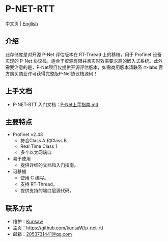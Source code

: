 # P-NET-RTT

中文页 | [English](./README_en.md)

## 介绍

此存储库是对开源 P-Net 评估版本在 RT-Thread 上的移植，用于 Profinet 设备实现的 P-Net 协议栈，适合于资源有限并且实时效率要求高的嵌入式系统。此外需要注意的是，P-Net项目仅提供开源评估版本，如需商用版本请联系 rt-labs 官方购买商业许可获得完整版P-Net协议栈源码！

## 上手文档

* P-NET-RTT 入门文档：[P-Net上手指南.md](./docs/P-Net上手指南.md)

## 主要特点

- Profinet v2.43
  - 符合Class A 和Class B
  - Real Time Class 1
  - 多个以太网端口
- 易于使用
  - 提供详细的文档和入门指南。
- 可移植
  - 使用 C 编写。
  - 支持 RT-Thread。
  - 提供支持的端口层源代码。

## 联系方式

- 维护：[Kurisaw](https://github.com/Kurisaw)
- 主页：https://github.com/kurisaW/p-net-rtt
- 邮箱：2053731441@qq.com

